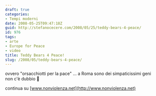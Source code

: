 ```yaml
---
draft: true
categories:
- Tempi moderni
date: 2008-05-25T09:47:18Z
guid: http://stefanocecere.com/2008/05/25/teddy-bears-4-peace/
id: 976
tags:
- arte
- Europe for Peace
- video
title: Teddy Bears 4 Peace!
slug: /2008/05/teddy-bears-4-peace/
---
```


ovvero "orsacchiotti per la pace" … a Roma sono dei simpaticissimi geni non c'è dubbio 🙂
  
continua su [www.nonviolenza.net](http://www.nonviolenza.net)